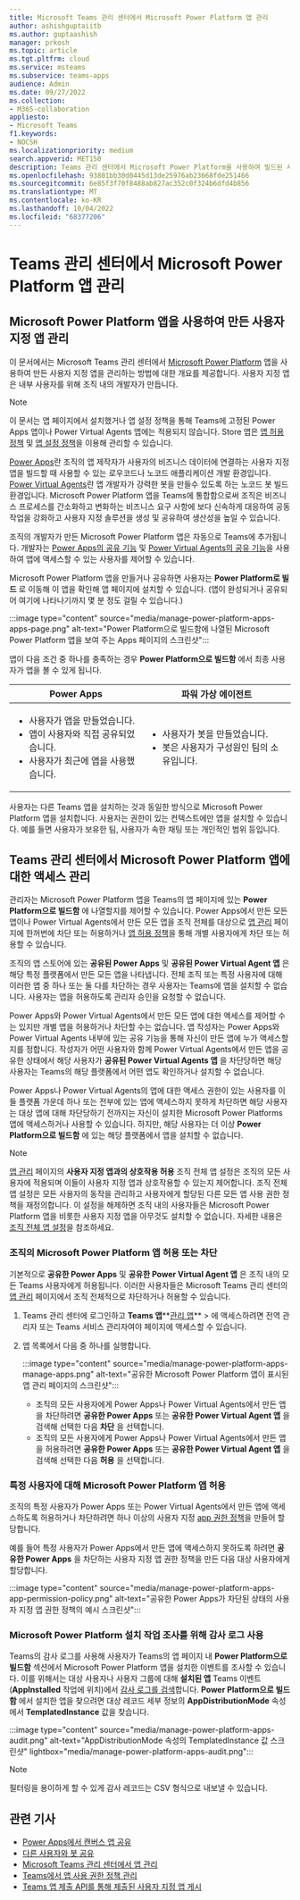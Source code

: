 ```yaml
---
title: Microsoft Teams 관리 센터에서 Microsoft Power Platform 앱 관리
author: ashishguptaiitb
ms.author: guptaashish
manager: prkosh
ms.topic: article
ms.tgt.pltfrm: cloud
ms.service: msteams
ms.subservice: teams-apps
audience: Admin
ms.date: 09/27/2022
ms.collection:
- M365-collaboration
appliesto:
- Microsoft Teams
f1.keywords:
- NOCSH
ms.localizationpriority: medium
search.appverid: MET150
description: Teams 관리 센터에서 Microsoft Power Platform을 사용하여 빌드된 사용자 지정 앱에 대한 액세스를 관리하는 방법을 알아봅니다.
ms.openlocfilehash: 93801bb30d0445d13de25976ab23668fde251466
ms.sourcegitcommit: 6e85f3f70f8488ab827ac352c0f324b6dfd4b856
ms.translationtype: MT
ms.contentlocale: ko-KR
ms.lasthandoff: 10/04/2022
ms.locfileid: "68377206"
---
```

# <a name="manage-microsoft-power-platform-apps-in-the-teams-admin-center"></a>Teams 관리 센터에서 Microsoft Power Platform 앱 관리

## <a name="manage-custom-apps-created-using-microsoft-power-platform-apps"></a>Microsoft Power Platform 앱을 사용하여 만든 사용자 지정 앱 관리

이 문서에서는 Microsoft Teams 관리 센터에서 [Microsoft Power Platform](https://powerplatform.microsoft.com/) 앱을 사용하여 만든 사용자 지정 앱을 관리하는 방법에 대한 개요를 제공합니다. 사용자 지정 앱은 내부 사용자를 위해 조직 내의 개발자가 만듭니다.

> [!NOTE]
> 이 문서는 앱 페이지에서 설치했거나 앱 설정 정책을 통해 Teams에 고정된 Power Apps 앱이나 Power Virtual Agents 앱에는 적용되지 않습니다. Store 앱은 [앱 허용 정책](teams-app-permission-policies.md) 및 [앱 설정 정책](teams-app-setup-policies.md)을 이용해 관리할 수 있습니다.

[Power Apps](https://powerapps.microsoft.com)란 조직의 앱 제작자가 사용자의 비즈니스 데이터에 연결하는 사용자 지정 앱을 빌드할 때 사용할 수 있는 로우코드나 노코드 애플리케이션 개발 환경입니다. [Power Virtual Agents](/power-virtual-agents/fundamentals-what-is-power-virtual-agents)란 앱 개발자가 강력한 봇을 만들수 있도록 하는 노코드 봇 빌드 환경입니다. Microsoft Power Platform 앱을 Teams에 통합함으로써 조직은 비즈니스 프로세스를 간소화하고 변화하는 비즈니스 요구 사항에 보다 신속하게 대응하여 공동 작업을 강화하고 사용자 지정 솔루션을 생성 및 공유하여 생산성을 높일 수 있습니다.  

조직의 개발자가 만든 Microsoft Power Platform 앱은 자동으로 Teams에 추가됩니다. 개발자는 [Power Apps의 공유 기능](/powerapps/maker/canvas-apps/share-app) 및 [Power Virtual Agents의 공유 기능](/power-virtual-agents/admin-share-bots)을 사용하여 앱에 액세스할 수 있는 사용자를 제어할 수 있습니다.

Microsoft Power Platform 앱을 만들거나 공유하면 사용자는 **Power Platform로 빌드** 로 이동해 이 앱을 확인해 앱 페이지에 설치할 수 있습니다. (앱이 완성되거나 공유되어 여기에 나타나기까지 몇 분 정도 걸릴 수 있습니다.)

:::image type="content" source="media/manage-power-platform-apps-apps-page.png" alt-text="Power Platform으로 빌드함에 나열된 Microsoft Power Platform 앱을 보여 주는 Apps 페이지의 스크린샷":::

앱이 다음 조건 중 하나를 충족하는 경우 **Power Platform으로 빌드함** 에서 최종 사용자가 앱을 볼 수 있게 됩니다.

|Power Apps |파워 가상 에이전트  |
|---------|---------|
|<ul><li>사용자가 앱을 만들었습니다.</li><li>앱이 사용자와 직접 공유되었습니다.</li><li>사용자가 최근에 앱을 사용했습니다. </li></ul>| <ul><li>사용자가 봇을 만들었습니다.</li><li>봇은 사용자가 구성원인 팀의 소유입니다. </li></ul>        |

사용자는 다른 Teams 앱을 설치하는 것과 동일한 방식으로 Microsoft Power Platform 앱을 설치합니다. 사용자는 권한이 있는 컨텍스트에만 앱을 설치할 수 있습니다. 예를 들면 사용자가 보유한 팀, 사용자가 속한 채팅 또는 개인적인 범위 등입니다.

## <a name="manage-access-to-microsoft-power-platform-apps-in-the-teams-admin-center"></a>Teams 관리 센터에서 Microsoft Power Platform 앱에 대한 액세스 관리

관리자는 Microsoft Power Platform 앱을 Teams의 앱 페이지에 있는 **Power Platform으로 빌드함** 에 나열할지를 제어할 수 있습니다. Power Apps에서 만든 모든 앱이나 Power Virtual Agents에서 만든 모든 앱을 조직 전체를 대상으로 [앱 관리](manage-apps.md) 페이지에 한꺼번에 차단 또는 허용하거나 [앱 허용 정책](teams-app-permission-policies.md)을 통해 개별 사용자에게 차단 또는 허용할 수 있습니다.

조직의 앱 스토어에 있는 **공유된 Power Apps** 및 **공유된 Power Virtual Agent 앱** 은 해당 특정 플랫폼에서 만든 모든 앱을 나타냅니다. 전체 조직 또는 특정 사용자에 대해 이러한 앱 중 하나 또는 둘 다를 차단하는 경우 사용자는 Teams에 앱을 설치할 수 없습니다. 사용자는 앱을 허용하도록 관리자 승인을 요청할 수 없습니다.

Power Apps와 Power Virtual Agents에서 만든 모든 앱에 대한 액세스를 제어할 수는 있지만 개별 앱을 허용하거나 차단할 수는 없습니다. 앱 작성자는 Power Apps와 Power Virtual Agents 내부에 있는 공유 기능을 통해 자신이 만든 앱에 누가 액세스할 지를 정합니다. 작성자가 어떤 사용자와 함께 Power Virtual Agents에서 만든 앱을 공유한 상태에서 해당 사용자가 **공유된 Power Virtual Agents 앱** 을 차단당하면 해당 사용자는 Teams의 해당 플랫폼에서 어떤 앱도 확인하거나 설치할 수 없습니다.

Power Apps나 Power Virtual Agents의 앱에 대한 액세스 권한이 있는 사용자를 이들 플랫폼 가운데 하나 또는 전부에 있는 앱에 액세스하지 못하게 차단하면 해당 사용자는 대상 앱에 대해 차단당하기 전까지는 자신이 설치한 Microsoft Power Platforms 앱에 액세스하거나 사용할 수 있습니다. 하지만, 해당 사용자는 더 이상 **Power Platform으로 빌드함** 에 있는 해당 플랫폼에서 앱을 설치할 수 없습니다.

> [!NOTE]
> [앱 관리](manage-apps.md) 페이지의 **사용자 지정 앱과의 상호작용 허용** 조직 전체 앱 설정은 조직의 모든 사용자에 적용되며 이들이 사용자 지정 앱과 상호작용할 수 있는지 제어합니다. 조직 전체 앱 설정은 모든 사용자의 동작을 관리하고 사용자에게 할당된 다른 모든 앱 사용 권한 정책을 재정의합니다. 이 설정을 해제하면 조직 내의 사용자들은 Microsoft Power Platform 앱을 비롯한 사용자 지정 앱을 아무것도 설치할 수 없습니다. 자세한 내용은 [조직 전체 앱 설정](manage-apps.md#manage-org-wide-app-settings)을 참조하세요.

### <a name="allow-or-block-microsoft-power-platform-apps-for-your-organization"></a>조직의 Microsoft Power Platform 앱 허용 또는 차단

기본적으로 **공유한 Power Apps** 및 **공유한 Power Virtual Agent 앱** 은 조직 내의 모든 Teams 사용자에게 허용됩니다. 이러한 사용자들은 Microsoft Teams 관리 센터의 [앱 관리](manage-apps.md) 페이지에서 조직 전체적으로 차단하거나 허용할 수 있습니다.  

1. Teams 관리 센터에 로그인하고 **Teams 앱****[관리 앱](https://admin.teams.microsoft.com/policies/manage-apps)** > 에 액세스하려면 전역 관리자 또는 Teams 서비스 관리자여야 페이지에 액세스할 수 있습니다.
1. 앱 목록에서 다음 중 하나를 실행합니다.

    :::image type="content" source="media/manage-power-platform-apps-manage-apps.png" alt-text="공유한 Microsoft Power Platform 앱이 표시된 앱 관리 페이지의 스크린샷":::

    * 조직의 모든 사용자에게 Power Apps나 Power Virtual Agents에서 만든 앱을 차단하려면 **공유한 Power Apps** 또는 **공유한 Power Virtual Agent 앱** 을 검색해 선택한 다음 **차단** 을 선택합니다.
    * 조직의 모든 사용자에게 Power Apps나 Power Virtual Agents에서 만든 앱을 허용하려면 **공유한 Power Apps** 또는 **공유한 Power Virtual Agent 앱** 을 검색해 선택한 다음 **허용** 을 선택합니다.

### <a name="allow-microsoft-power-platform-apps-for-specific-users"></a>특정 사용자에 대해 Microsoft Power Platform 앱 허용

조직의 특정 사용자가 Power Apps 또는 Power Virtual Agents에서 만든 앱에 액세스하도록 허용하거나 차단하려면 하나 이상의 사용자 지정 [app 권한 정책](teams-app-permission-policies.md)을 만들어 할당합니다.

예를 들어 특정 사용자가 Power Apps에서 만든 앱에 액세스하지 못하도록 하려면 **공유한 Power Apps** 을 차단하는 사용자 지정 앱 권한 정책을 만든 다음 대상 사용자에게 할당합니다.

:::image type="content" source="media/manage-power-platform-apps-app-permission-policy.png" alt-text="공유한 Power Apps가 차단된 상태의 사용자 지정 앱 권한 정책의 예시 스크린샷":::

### <a name="use-audit-logs-to-investigate-microsoft-power-platform-installation-activity"></a>Microsoft Power Platform 설치 작업 조사를 위해 감사 로그 사용

Teams의 감사 로그를 사용해 사용자가 Teams의 앱 페이지 내 **Power Platform으로 빌드함** 섹션에서 Microsoft Power Platform 앱을 설치한 이벤트를 조사할 수 있습니다. 이를 위해서는 대상 사용자나 사용자 그룹에 대해 **설치된 앱** Teams 이벤트(**AppInstalled** 작업에 위치)에서 [감사 로그를 검색](./audit-log-events.md)합니다. **Power Platform으로 빌드함** 에서 설치한 앱을 찾으려면 대상 레코드 세부 정보의 **AppDistributionMode** 속성에서 **TemplatedInstance** 값을 찾습니다.

:::image type="content" source="media/manage-power-platform-apps-audit.png" alt-text="AppDistributionMode 속성의 TemplatedInstance 값 스크린샷" lightbox="media/manage-power-platform-apps-audit.png":::

> [!NOTE]
> 필터링을 용이하게 할 수 있게 감사 레코드는 CSV 형식으로 내보낼 수 있습니다.

## <a name="related-articles"></a>관련 기사

* [Power Apps에서 캔버스 앱 공유](/powerapps/maker/canvas-apps/share-app)
* [다른 사용자와 봇 공유](/power-virtual-agents/admin-share-bots)
* [Microsoft Teams 관리 센터에서 앱 관리](manage-apps.md)
* [Teams에서 앱 사용 권한 정책 관리](teams-app-permission-policies.md)
* [Teams 앱 제출 API를 통해 제출된 사용자 지정 앱 게시](submit-approve-custom-apps.md)
